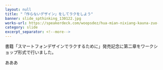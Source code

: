 ```yaml
---
layout: null
title: "「作らないデザイン」をしてラクをしよう"
banner: slide_spthinking_130122.jpg
works-url: https://speakerdeck.com/woopsdez/hua-mian-nixiang-kauna-zuo-ranaidezain-wositerakuwosiyou
category: slide
excerpt_separator: <!--more-->
---
```


書籍「スマートフォンデザインでラクするために」発売記念に第二章をワークショップ形式で行いました。

<!--more-->

あああ